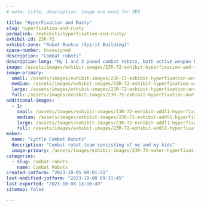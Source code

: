 ```yaml
---
# note: title, description, image are used for SEO

title: "HyperFixation and Rusty"
slug: hyperfixation-and-rusty
permalink: /exhibits/hyperfixation-and-rusty/
exhibit-id: 23R-72
exhibit-zone: "Robot Ruckus (Spirit Building)"
space-number: Unassigned
description: "Combat robots"
description-long: "My 1 and 3 pound combat robots, both active weapon bots. "
image: /assets/images/exhibit-images/23R-72-exhibit-hyperfixation-and-rusty-8d42f092-c72b-4c9e-8a87-4b26010c7658-large.jpeg
image-primary: 
  small: /assets/images/exhibit-images/23R-72-exhibit-hyperfixation-and-rusty-8d42f092-c72b-4c9e-8a87-4b26010c7658-small.jpeg
  medium: /assets/images/exhibit-images/23R-72-exhibit-hyperfixation-and-rusty-8d42f092-c72b-4c9e-8a87-4b26010c7658-medium.jpeg
  large: /assets/images/exhibit-images/23R-72-exhibit-hyperfixation-and-rusty-8d42f092-c72b-4c9e-8a87-4b26010c7658-large.jpeg
  full: /assets/images/exhibit-images/23R-72-exhibit-hyperfixation-and-rusty-8d42f092-c72b-4c9e-8a87-4b26010c7658-full.jpeg
additional-images: 
  - 1:
    small: /assets/images/exhibit-images/23R-72-exhibit-addl1-hyperfixation-and-rusty-67d68c32-e648-4510-bc8d-6e71eca732a9-small.jpeg
    medium: /assets/images/exhibit-images/23R-72-exhibit-addl1-hyperfixation-and-rusty-67d68c32-e648-4510-bc8d-6e71eca732a9-medium.jpeg
    large: /assets/images/exhibit-images/23R-72-exhibit-addl1-hyperfixation-and-rusty-67d68c32-e648-4510-bc8d-6e71eca732a9-large.jpeg
    full: /assets/images/exhibit-images/23R-72-exhibit-addl1-hyperfixation-and-rusty-67d68c32-e648-4510-bc8d-6e71eca732a9-full.jpeg
maker: 
  name: "Lyttle Combat Robots"
  description: "Combat robot team consisting of me and my kids"
  image-primary: /assets/images/exhibit-images/23R-72-maker-hyperfixation-and-rusty-80394a3f-b80e-4f20-9adf-92883862b90e-medium.jpeg
categories: 
  - slug: combat-robots
    name: Combat Robots
created-jotform: "2023-10-05 00:01:51"
last-modified-jotform: "2023-10-08 09:31:45"
last-exported: "2023-10-08 13:16:49"
sitemap: false

---
```

